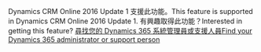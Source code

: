 <span data-ttu-id="8e19c-101">Dynamics CRM Online 2016 Update 1 支援此功能。</span><span class="sxs-lookup"><span data-stu-id="8e19c-101">This feature is supported in Dynamics CRM Online 2016 Update 1.</span></span> <span data-ttu-id="8e19c-102">有興趣取得此功能？</span><span class="sxs-lookup"><span data-stu-id="8e19c-102">Interested in getting this feature?</span></span> [<span data-ttu-id="8e19c-103">尋找您的 Dynamics 365 系統管理員或支援人員</span><span class="sxs-lookup"><span data-stu-id="8e19c-103">Find your Dynamics 365 administrator or support person</span></span>](../basics/find-administrator-support.md)
